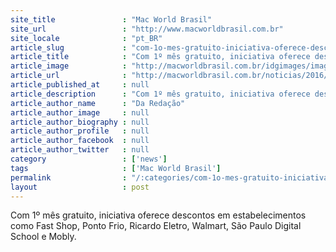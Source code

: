 ```yaml
---
site_title               : "Mac World Brasil"
site_url                 : "http://www.macworldbrasil.com.br"
site_locale              : "pt_BR"
article_slug             : "com-1o-mes-gratuito-iniciativa-oferece-descontos-em-estabelecimentos-como-fast-shop-ponto-frio-ricardo-eletro-walmart-sao-paulo-digital-school-e-mobly"
article_title            : "Com 1º mês gratuito, iniciativa oferece descontos em estabelecimentos como Fast Shop, Ponto Frio, Ricardo Eletro, Walmart, São Paulo Digital School e Mobly."
article_image            : "http://macworldbrasil.com.br/idgimages/imagefolder.2016-12-01.7841587038/clubeidg_625.jpg"
article_url              : "http://macworldbrasil.com.br/noticias/2016/12/15/leitores-da-macworld-ganham-desconto-especial-com-o-novo-clube-idg/"
article_published_at     : null
article_description      : "Com 1º mês gratuito, iniciativa oferece descontos em estabelecimentos como Fast Shop, Ponto Frio, Ricardo Eletro, Walmart, São Paulo Digital School e Mobly."
article_author_name      : "Da Redação"
article_author_image     : null
article_author_biography : null
article_author_profile   : null
article_author_facebook  : null
article_author_twitter   : null
category                 : ['news']
tags                     : ['Mac World Brasil']
permalink                : "/:categories/com-1o-mes-gratuito-iniciativa-oferece-descontos-em-estabelecimentos-como-fast-shop-ponto-frio-ricardo-eletro-walmart-sao-paulo-digital-school-e-mobly/"
layout                   : post
---
```


Com 1º mês gratuito, iniciativa oferece descontos em estabelecimentos como Fast Shop, Ponto Frio, Ricardo Eletro, Walmart, São Paulo Digital School e Mobly.

